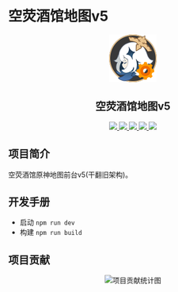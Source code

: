 # 空荧酒馆地图v5

<div align="center">
  <img src="./public/favicon.ico" >
  <h2>空荧酒馆地图v5</h2>
  <div>
    <a href="https://cn.vuejs.org" target="_blank">
      <img src="https://img.shields.io/badge/node-18-green">
    </a>
    <a href="https://cn.vuejs.org" target="_blank">
      <img src="https://img.shields.io/badge/Vue-3.3-green">
    </a>
    <a href="https://cn.vitejs.dev" target="_blank">
      <img src="https://img.shields.io/badge/Vite-4.3-green">
    </a>
    <a href="https://www.typescriptlang.org" target="_blank">
      <img src="https://img.shields.io/badge/TS-next-blue">
    </a>
    <a href="https://deck.gl" target="_blank">
      <img src="https://img.shields.io/badge/deck.gl-8.9-B77546">
    </a>
  </div>
</div>

## 项目简介

空荧酒馆原神地图前台v5(干翻旧架构)。

## 开发手册

+ 启动 `npm run dev`
+ 构建 `npm run build`

## 项目贡献

<div align="center">
  <img
    src="https://repobeats.axiom.co/api/embed/e54d84f939435afbc15358451776d53e94ff8388.svg"
    alt="项目贡献统计图"
  >
</div>
